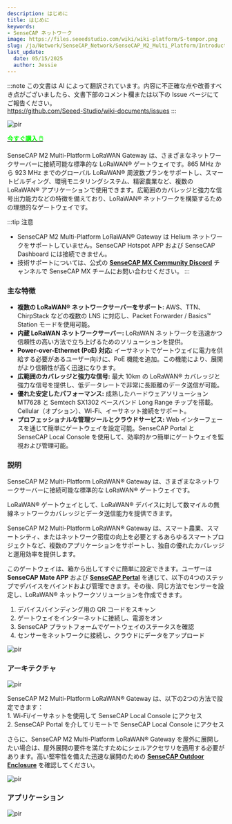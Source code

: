 ```yaml
---
description: はじめに
title: はじめに
keywords:
- SenseCAP ネットワーク
image: https://files.seeedstudio.com/wiki/wiki-platform/S-tempor.png
slug: /ja/Network/SenseCAP_Network/SenseCAP_M2_Multi_Platform/Introduction
last_update:
  date: 05/15/2025
  author: Jessie
---
```

:::note
この文書は AI によって翻訳されています。内容に不正確な点や改善すべき点がございましたら、文書下部のコメント欄または以下の Issue ページにてご報告ください。  
https://github.com/Seeed-Studio/wiki-documents/issues
:::

<p style={{textAlign: 'center'}}><img src="https://www.sensecapmx.com/wp-content/uploads/2023/02/Pasted-into-1-10.png" alt="pir" width={500} height="auto" /></p>

<div class="get_one_now_container" style={{textAlign: 'center'}}>
    <a class="get_one_now_item" href="https://www.seeedstudio.com/SenseCAP-Multi-Platform-LoRaWAN-Indoor-Gateway-SX1302-US915-p-5472.html" target="_blank">
            <strong><span><font color={'FFFFFF'} size={"4"}> 今すぐ購入 🖱️</font></span></strong>
    </a>
</div>



SenseCAP M2 Multi-Platform LoRaWAN Gateway は、さまざまなネットワークサーバーに接続可能な標準的な LoRaWAN® ゲートウェイです。865 MHz から 923 MHz までのグローバル LoRaWAN® 周波数プランをサポートし、スマートビルディング、環境モニタリングシステム、精密農業など、複数の LoRaWAN® アプリケーションで使用できます。広範囲のカバレッジと強力な信号出力能力などの特徴を備えており、LoRaWAN® ネットワークを構築するための理想的なゲートウェイです。


:::tip 注意

*   SenseCAP M2 Multi-Platform LoRaWAN® Gateway は Helium ネットワークをサポートしていません。SenseCAP Hotspot APP および SenseCAP Dashboard には接続できません。
*   技術サポートについては、公式の [**SenseCAP MX Community Discord**](https://discord.com/invite/sensecap) チャンネルで SenseCAP MX チームにお問い合わせください。
:::

### 主な特徴


*   **複数の LoRaWAN® ネットワークサーバーをサポート:** AWS、TTN、ChirpStack などの複数の LNS に対応し、Packet Forwarder / Basics™ Station モードを使用可能。
*   **内蔵 LoRaWAN ネットワークサーバー:** LoRaWAN ネットワークを迅速かつ信頼性の高い方法で立ち上げるためのソリューションを提供。
*   **Power-over-Ethernet (PoE) 対応:** イーサネットでゲートウェイに電力を供給する必要があるユーザー向けに、PoE 機能を追加。この機能により、展開がより信頼性が高く迅速になります。
*   **広範囲のカバレッジと強力な信号:** 最大 10km の LoRaWAN® カバレッジと強力な信号を提供し、低データレートで非常に長距離のデータ送信が可能。
*   **優れた安定したパフォーマンス:** 成熟したハードウェアソリューション MT7628 と Semtech SX1302 ベースバンド Long Range チップを搭載。Cellular（オプション）、Wi-Fi、イーサネット接続をサポート。
*   **プロフェッショナルな管理ツールとクラウドサービス:** Web インターフェースを通じて簡単にゲートウェイを設定可能。SenseCAP Portal と SenseCAP Local Console を使用して、効率的かつ簡単にゲートウェイを監視および管理可能。


### 説明


SenseCAP M2 Multi-Platform LoRaWAN® Gateway は、さまざまなネットワークサーバーに接続可能な標準的な LoRaWAN® ゲートウェイです。

LoRaWAN® ゲートウェイとして、LoRaWAN® デバイスに対して数マイルの無線ネットワークカバレッジとデータ送信能力を提供できます。

SenseCAP M2 Multi-Platform LoRaWAN® Gateway は、スマート農業、スマートシティ、またはネットワーク密度の向上を必要とするあらゆるスマートプロジェクトなど、複数のアプリケーションをサポートし、独自の優れたカバレッジと運用効率を提供します。

このゲートウェイは、箱から出してすぐに簡単に設定できます。ユーザーは **SenseCAP Mate APP** および **[SenseCAP Portal](https://sensecap-docs.seeed.cc/quickstart.html)** を通じて、以下の4つのステップでデバイスをバインドおよび管理できます。その後、同じ方法でセンサーを設定し、LoRaWAN® ネットワークソリューションを作成できます。

1.  デバイスバインディング用の QR コードをスキャン
2.  ゲートウェイをインターネットに接続し、電源をオン
3.  SenseCAP プラットフォームでゲートウェイのステータスを確認
4.  センサーをネットワークに接続し、クラウドにデータをアップロード



<p style={{textAlign: 'center'}}><img src="https://media-cdn.seeedstudio.com/media/wysiwyg/senseCAP_01.png" alt="pir" width={800} height="auto" /></p>


### アーキテクチャ


<p style={{textAlign: 'center'}}><img src="https://media-cdn.seeedstudio.com/media/wysiwyg/_0129.jpg" alt="pir" width={800} height="auto" /></p>


SenseCAP M2 Multi-Platform LoRaWAN® Gateway は、以下の2つの方法で設定できます：  
1\. Wi-Fi/イーサネットを使用して SenseCAP Local Console にアクセス  
2\. SenseCAP Portal を介してリモートで SenseCAP Local Console にアクセス

さらに、SenseCAP M2 Multi-Platform LoRaWAN® Gateway を屋外に展開したい場合は、屋外展開の要件を満たすためにシェルアクセサリを適用する必要があります。高い堅牢性を備えた迅速な展開のための **[SenseCAP Outdoor Enclosure](https://www.seeedstudio.com/SenseCAP-Outdoor-Enclosure-p-5353.html)** を確認してください。

<p style={{textAlign: 'center'}}><img src="https://media-cdn.seeedstudio.com/media/wysiwyg/_6.10_2.png" alt="pir" width={800} height="auto" /></p>


### アプリケーション



<p style={{textAlign: 'center'}}><img src="https://files.seeedstudio.com/products/114991726/img/application%20seeed%20page%20for%20sensecap.png" alt="pir" width={800} height="auto" /></p>